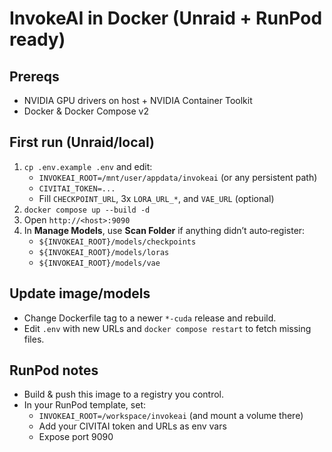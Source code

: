 # InvokeAI in Docker (Unraid + RunPod ready)

## Prereqs
- NVIDIA GPU drivers on host + NVIDIA Container Toolkit
- Docker & Docker Compose v2

## First run (Unraid/local)
1. `cp .env.example .env` and edit:
   - `INVOKEAI_ROOT=/mnt/user/appdata/invokeai` (or any persistent path)
   - `CIVITAI_TOKEN=...`
   - Fill `CHECKPOINT_URL`, 3x `LORA_URL_*`, and `VAE_URL` (optional)
2. `docker compose up --build -d`
3. Open `http://<host>:9090`
4. In **Manage Models**, use **Scan Folder** if anything didn’t auto‑register:
   - `${INVOKEAI_ROOT}/models/checkpoints`
   - `${INVOKEAI_ROOT}/models/loras`
   - `${INVOKEAI_ROOT}/models/vae`

## Update image/models
- Change Dockerfile tag to a newer `*-cuda` release and rebuild.
- Edit `.env` with new URLs and `docker compose restart` to fetch missing files.

## RunPod notes
- Build & push this image to a registry you control.
- In your RunPod template, set:
  - `INVOKEAI_ROOT=/workspace/invokeai` (and mount a volume there)
  - Add your CIVITAI token and URLs as env vars
  - Expose port 9090
